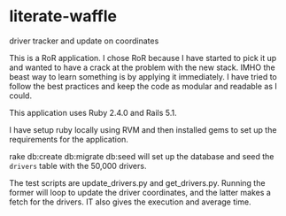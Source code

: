 # literate-waffle
driver tracker and update on coordinates

This is a RoR application. I chose RoR because I have started to pick it up and
wanted to have a crack at the problem with the new stack. IMHO the beast way to
learn something is by applying it immediately. I have tried to follow the best
practices and keep the code as modular and readable as I could.

This application uses Ruby 2.4.0 and Rails 5.1.

I have setup ruby locally using RVM and then installed gems to set up the requirements for the application.

rake db:create db:migrate db:seed will set up the database and seed the `drivers`
table with the 50,000 drivers.

The test scripts are update_drivers.py and get_drivers.py. Running the former will loop to update the driver coordinates, and the latter makes a fetch for the drivers. IT also gives the execution and average time.
